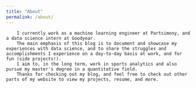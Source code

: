 ```yaml
---
title: "About"
permalink: /about/
---
```


        I currently work as a machine learning engineer at Partsimony, and a data science intern at Goodyear.  
        The main emphasis of this blog is to document and showcase my experiences with data science, and to share the struggles and     accomplishments I experience on a day-to-day basis at work, and for fun (side projects!). 
        I aim to, in the long term, work in sports analytics and also pursue my master's degree in a quantitative field. 
        Thanks for checking out my blog, and feel free to check out other parts of my website to view my projects, resume, and more.
